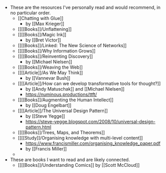 - These are the resources I've personally read and would recommend, in no particular order.
	- [[Chatting with Glue]]
		- by [[Max Krieger]]
	- [[[[Books]]/Unflattening]]
	- [[[[Books]]/Magic Ink]]
		- by [[Bret Victor]]
	- [[[[Books]]/Linked: The New Science of Networks]]
	- [[[[Books]]/Why Information Grows]]
	- [[[[Books]]/Reinventing Discovery]]
		- by [[Michael Nielsen]]
	- [[[[Books]]/Weaving the Web]]
	- [[[[Article]]/As We May Think]]
		- by [[Vannevar Bush]]
	- [[[[Article]]/How can we develop transformative tools for thought?]]
		- by [[Andy Matuschak]] and [[Michael Nielsen]]
		- https://numinous.productions/ttft/
	- [[[[Books]]/Augmenting the Human Intellect]]
		- by [[Doug Engelbart]]
	- [[[[Article]]/The Universal Design Pattern]]
		- by [[Steve Yegge]]
		- https://steve-yegge.blogspot.com/2008/10/universal-design-pattern.html
	- [[[[Books]]/Trees, Maps, and Theorems]]
	- [[[[Study]]/Organising knowledge with multi-level content]]
		- https://www.francismiller.com/organising_knowledge_paper.pdf
		- by [[Francis Miller]]
	-
- These are books I want to read and are likely connected.
	- [[[[Books]]/Understanding Comics]] by [[Scott McCloud]]